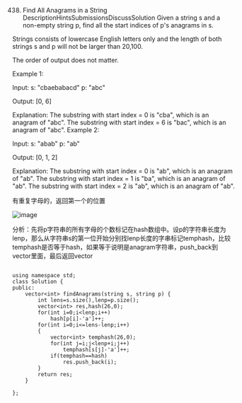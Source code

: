 438. Find All Anagrams in a String
DescriptionHintsSubmissionsDiscussSolution
Given a string s and a non-empty string p, find all the start indices of p's anagrams in s.

Strings consists of lowercase English letters only and the length of both strings s and p will not be larger than 20,100.

The order of output does not matter.

Example 1:

Input:
s: "cbaebabacd" p: "abc"

Output:
[0, 6]

Explanation:
The substring with start index = 0 is "cba", which is an anagram of "abc".
The substring with start index = 6 is "bac", which is an anagram of "abc".
Example 2:

Input:
s: "abab" p: "ab"

Output:
[0, 1, 2]

Explanation:
The substring with start index = 0 is "ab", which is an anagram of "ab".
The substring with start index = 1 is "ba", which is an anagram of "ab".
The substring with start index = 2 is "ab", which is an anagram of "ab".

有重复字母的，返回第一个的位置

![image](https://note.youdao.com/yws/api/personal/file/383C73F5D0D24CC488CFC329D63BCB59?method=download&shareKey=5cd0ed2dc02aa249f0a9bea0fcb81de2)

分析：先将p字符串的所有字母的个数标记在hash数组中。设p的字符串长度为lenp，那么从字符串s的第一位开始分别找lenp长度的字串标记temphash，比较temphash是否等于hash，如果等于说明是anagram字符串，push_back到vector里面，最后返回vector

```

using namespace std;
class Solution {
public:
    vector<int> findAnagrams(string s, string p) {
		int lens=s.size(),lenp=p.size();
		vector<int> res,hash(26,0);
		for(int i=0;i<lenp;i++)
			hash[p[i]-'a']++;
		for(int i=0;i<=lens-lenp;i++)
		{
			vector<int> temphash(26,0);
			for(int j=i;j<lenp+i;j++)
				temphash[s[j]-'a']++;
			if(temphash==hash)
				res.push_back(i);
		}
		return res;
    }

};
```
